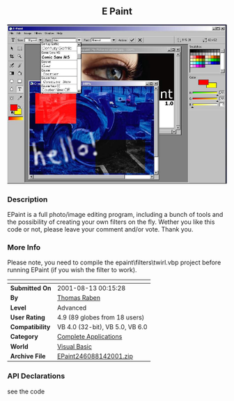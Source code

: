 ﻿<div align="center">

## E Paint

<img src="PIC200181446554796.jpg">
</div>

### Description

EPaint is a full photo/image editing program, including a bunch of tools and the possibility of creating your own filters on the fly. Wether you like this code or not, please leave your comment and/or vote. Thank you.
 
### More Info
 
Please note, you need to compile the epaint\filters\twirl.vbp project before running EPaint (if you wish the filter to work).


<span>             |<span>
---                |---
**Submitted On**   |2001-08-13 00:15:28
**By**             |[Thomas Raben](https://github.com/Planet-Source-Code/PSCIndex/blob/master/ByAuthor/thomas-raben.md)
**Level**          |Advanced
**User Rating**    |4.9 (89 globes from 18 users)
**Compatibility**  |VB 4\.0 \(32\-bit\), VB 5\.0, VB 6\.0
**Category**       |[Complete Applications](https://github.com/Planet-Source-Code/PSCIndex/blob/master/ByCategory/complete-applications__1-27.md)
**World**          |[Visual Basic](https://github.com/Planet-Source-Code/PSCIndex/blob/master/ByWorld/visual-basic.md)
**Archive File**   |[EPaint246088142001\.zip](https://github.com/Planet-Source-Code/thomas-raben-e-paint__1-26172/archive/master.zip)

### API Declarations

see the code





